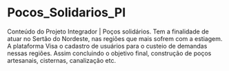 # Pocos_Solidarios_PI
Conteúdo do Projeto Integrador | Poços solidários. Tem a  finalidade de atuar no Sertão do Nordeste, nas regiões que mais sofrem com a estiagem.  A plataforma Visa o cadastro de usuários para o custeio de demandas nessas regiões. Assim concluindo o objetivo final, construção de poços artesanais, cisternas, canalização etc. 
